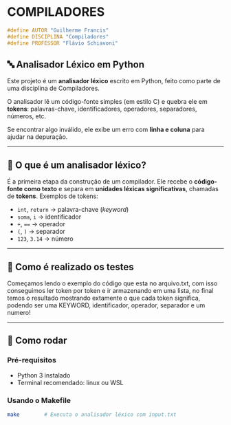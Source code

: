 # COMPILADORES
```c
#define AUTOR "Guilherme Francis"
#define DISCIPLINA "Compiladores"
#define PROFESSOR "Flávio Schiavoni"
```

## 🔤 Analisador Léxico em Python

Este projeto é um **analisador léxico** escrito em Python, feito como parte de uma disciplina de Compiladores.

O analisador lê um código-fonte simples (em estilo C) e quebra ele em **tokens**: palavras-chave, identificadores, operadores, separadores, números, etc.

Se encontrar algo inválido, ele exibe um erro com **linha e coluna** para ajudar na depuração.

---

## 🧠 O que é um analisador léxico?

É a primeira etapa da construção de um compilador. Ele recebe o **código-fonte como texto** e separa em **unidades léxicas significativas**, chamadas de **tokens**. Exemplos de tokens:

- `int`, `return` → palavra-chave (*keyword*)
- `soma`, `i` → identificador
- `+`, `==` → operador
- `(`, `)` → separador
- `123`, `3.14` → número

---

## 🤖 Como é realizado os testes
Começamos lendo o exemplo do código que esta no arquivo.txt, com isso conseguimos ler token por token e ir armazenando em uma lista, no final temos o resultado mostrando extamente o que cada token significa, podendo ser uma KEYWORD, identificador, operador, separador e um numero!

---

## 🚀 Como rodar

### Pré-requisitos

- Python 3 instalado
- Terminal recomendado: linux ou WSL

### Usando o Makefile

```bash
make        # Executa o analisador léxico com input.txt
```




&nbsp;